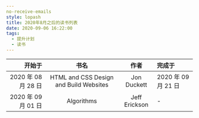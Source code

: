 ```yaml
---
no-receive-emails
style: lopash
title: 2020年8月之后的读书列表
date: 2020-09-06 16:22:00
tags:
  - 提升计划
  - 读书
---
```


|              开始于 |                  书名                  |     作者      | 完成于 |
| ------------------: | :------------------------------------: | :-----------: | :----- |
| 2020 年 08 月 28 日 | HTML and CSS Design and Build Websites |  Jon Duckett  | 2020 年 09 月 21 日      |
| 2020 年 09 月 01 日 |               Algorithms               | Jeff Erickson | -      |
